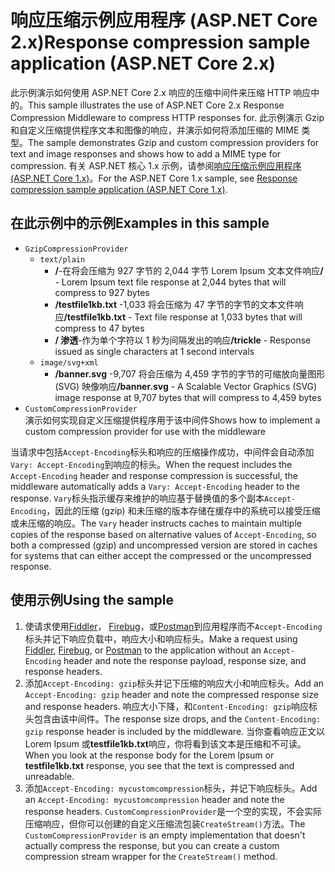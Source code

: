 # <a name="response-compression-sample-application-aspnet-core-2x"></a><span data-ttu-id="f33c3-101">响应压缩示例应用程序 (ASP.NET Core 2.x)</span><span class="sxs-lookup"><span data-stu-id="f33c3-101">Response compression sample application (ASP.NET Core 2.x)</span></span>

<span data-ttu-id="f33c3-102">此示例演示如何使用 ASP.NET Core 2.x 响应的压缩中间件来压缩 HTTP 响应中的。</span><span class="sxs-lookup"><span data-stu-id="f33c3-102">This sample illustrates the use of ASP.NET Core 2.x Response Compression Middleware to compress HTTP responses for.</span></span> <span data-ttu-id="f33c3-103">此示例演示 Gzip 和自定义压缩提供程序文本和图像的响应，并演示如何将添加压缩的 MIME 类型。</span><span class="sxs-lookup"><span data-stu-id="f33c3-103">The sample demonstrates Gzip and custom compression providers for text and image responses and shows how to add a MIME type for compression.</span></span> <span data-ttu-id="f33c3-104">有关 ASP.NET 核心 1.x 示例，请参阅[响应压缩示例应用程序 (ASP.NET Core 1.x)](https://github.com/aspnet/Docs/tree/master/aspnetcore/performance/response-compression/samples/1.x)。</span><span class="sxs-lookup"><span data-stu-id="f33c3-104">For the ASP.NET Core 1.x sample, see [Response compression sample application (ASP.NET Core 1.x)](https://github.com/aspnet/Docs/tree/master/aspnetcore/performance/response-compression/samples/1.x).</span></span>

## <a name="examples-in-this-sample"></a><span data-ttu-id="f33c3-105">在此示例中的示例</span><span class="sxs-lookup"><span data-stu-id="f33c3-105">Examples in this sample</span></span>
* `GzipCompressionProvider`
  * `text/plain`
    * <span data-ttu-id="f33c3-106">**/**-在将会压缩为 927 字节的 2,044 字节 Lorem Ipsum 文本文件响应</span><span class="sxs-lookup"><span data-stu-id="f33c3-106">**/** - Lorem Ipsum text file response at 2,044 bytes that will compress to 927 bytes</span></span>
    * <span data-ttu-id="f33c3-107">**/testfile1kb.txt** -1,033 将会压缩为 47 字节的字节的文本文件响应</span><span class="sxs-lookup"><span data-stu-id="f33c3-107">**/testfile1kb.txt** - Text file response at 1,033 bytes that will compress to 47 bytes</span></span>
    * <span data-ttu-id="f33c3-108">**/ 渗透**-作为单个字符以 1 秒为间隔发出的响应</span><span class="sxs-lookup"><span data-stu-id="f33c3-108">**/trickle** - Response issued as single characters at 1 second intervals</span></span> 
  * `image/svg+xml`
    * <span data-ttu-id="f33c3-109">**/banner.svg** -9,707 将会压缩为 4,459 字节的字节的可缩放向量图形 (SVG) 映像响应</span><span class="sxs-lookup"><span data-stu-id="f33c3-109">**/banner.svg** - A Scalable Vector Graphics (SVG) image response at 9,707 bytes that will compress to 4,459 bytes</span></span>
* `CustomCompressionProvider`<br><span data-ttu-id="f33c3-110">演示如何实现自定义压缩提供程序用于该中间件</span><span class="sxs-lookup"><span data-stu-id="f33c3-110">Shows how to implement a custom compression provider for use with the middleware</span></span>

<span data-ttu-id="f33c3-111">当请求中包括`Accept-Encoding`标头和响应的压缩操作成功，中间件会自动添加`Vary: Accept-Encoding`到响应的标头。</span><span class="sxs-lookup"><span data-stu-id="f33c3-111">When the request includes the `Accept-Encoding` header and response compression is successful, the middleware automatically adds a `Vary: Accept-Encoding` header to the response.</span></span> <span data-ttu-id="f33c3-112">`Vary`标头指示缓存来维护的响应基于替换值的多个副本`Accept-Encoding`，因此的压缩 (gzip) 和未压缩的版本存储在缓存中的系统可以接受压缩或未压缩的响应。</span><span class="sxs-lookup"><span data-stu-id="f33c3-112">The `Vary` header instructs caches to maintain multiple copies of the response based on alternative values of `Accept-Encoding`, so both a compressed (gzip) and uncompressed version are stored in caches for systems that can either accept the compressed or the uncompressed response.</span></span>

## <a name="using-the-sample"></a><span data-ttu-id="f33c3-113">使用示例</span><span class="sxs-lookup"><span data-stu-id="f33c3-113">Using the sample</span></span>
1. <span data-ttu-id="f33c3-114">使请求使用[Fiddler](http://www.telerik.com/fiddler)， [Firebug](http://getfirebug.com/)，或[Postman](https://www.getpostman.com/)到应用程序而不`Accept-Encoding`标头并记下响应负载中，响应大小和响应标头。</span><span class="sxs-lookup"><span data-stu-id="f33c3-114">Make a request using [Fiddler](http://www.telerik.com/fiddler), [Firebug](http://getfirebug.com/), or [Postman](https://www.getpostman.com/) to the application without an `Accept-Encoding` header and note the response payload, response size, and response headers.</span></span>
2. <span data-ttu-id="f33c3-115">添加`Accept-Encoding: gzip`标头并记下压缩的响应大小和响应标头。</span><span class="sxs-lookup"><span data-stu-id="f33c3-115">Add an `Accept-Encoding: gzip` header and note the compressed response size and response headers.</span></span> <span data-ttu-id="f33c3-116">响应大小下降，和`Content-Encoding: gzip`响应标头包含由该中间件。</span><span class="sxs-lookup"><span data-stu-id="f33c3-116">The response size drops, and the `Content-Encoding: gzip` response header is included by the middleware.</span></span> <span data-ttu-id="f33c3-117">当你查看响应正文以 Lorem Ipsum 或**testfile1kb.txt**响应，你将看到该文本是压缩和不可读。</span><span class="sxs-lookup"><span data-stu-id="f33c3-117">When you look at the response body for the Lorem Ipsum or **testfile1kb.txt** response, you see that the text is compressed and unreadable.</span></span>
3. <span data-ttu-id="f33c3-118">添加`Accept-Encoding: mycustomcompression`标头，并记下响应标头。</span><span class="sxs-lookup"><span data-stu-id="f33c3-118">Add an `Accept-Encoding: mycustomcompression` header and note the response headers.</span></span> <span data-ttu-id="f33c3-119">`CustomCompressionProvider`是一个空的实现，不会实际压缩响应，但你可以创建的自定义压缩流包装`CreateStream()`方法。</span><span class="sxs-lookup"><span data-stu-id="f33c3-119">The `CustomCompressionProvider` is an empty implementation that doesn't actually compress the response, but you can create a custom compression stream wrapper for the `CreateStream()` method.</span></span>
